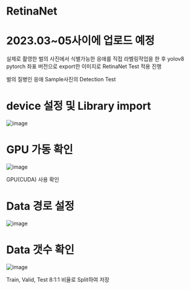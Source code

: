 # RetinaNet

# 2023.03~05사이에 업로드 예정

실제로 촬영한 벌의 사진에서 식별가능한 응애를 직접 라벨링작업을 한 후 yolov8 pytorch 좌표 버전으로 export한 이미지로 RetinaNet Test 적용 진행

벌의 질병인 응애 Sample사진의 Detection Test

# device 설정 및 Library import

![image](https://user-images.githubusercontent.com/104436260/222882063-3e6b8be3-557d-4196-8c8d-5bffde780d85.png)

# GPU 가동 확인

![image](https://user-images.githubusercontent.com/104436260/222882217-2b3ecb8b-327b-44c8-a781-e0f443a35b4e.png)

GPU(CUDA) 사용 확인

# Data 경로 설정

![image](https://user-images.githubusercontent.com/104436260/222883565-78bc3318-717f-419d-86c0-5f4de02ac43e.png)

# Data 갯수 확인

![image](https://user-images.githubusercontent.com/104436260/222883797-e5de9ffa-21ba-4005-9fb1-bbf3fa9ce760.png)

Train, Valid, Test 8:1:1 비율로 Split하여 저장


